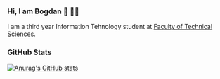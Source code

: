 ### Hi, I am Bogdan :wave: 👨‍💻

I am a third year Information Tehnology student at [Faculty of Technical Sciences](http://www.ftn.kg.ac.rs/).

### GitHub Stats

[![Anurag's GitHub stats](https://github-readme-stats.vercel.app/api?username=bogdanm01&show_icons=true&theme=github_dark&hide=stars,issues)](https://github.com/anuraghazra/github-readme-stats)



